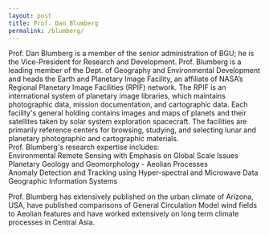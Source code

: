 ```yaml
---
layout: post
title: Prof. Dan Blumberg
permalink: /blumberg/
---
```


Prof. Dan Blumberg is a member of the senior administration of BGU; he is the Vice-President for Research and Development. 
Prof. Blumberg is a leading member of the Dept. of Geography and Environmental Development and heads the Earth and Planetary Image Facility, an affiliate of NASA’s Regional Planetary Image Facilities (RPIF) network.  The RPIF is an international system of planetary image libraries, which maintains photographic data, mission documentation, and cartographic data.  Each facility's general holding contains images and maps of planets and their satellites taken by solar system exploration spacecraft.  The facilities are primarily reference centers for browsing, studying, and selecting lunar and planetary photographic and cartographic materials.  
Prof. Blumberg's research expertise includes:  
Environmental Remote Sensing with Emphasis on Global Scale Issues  
Planetary Geology and Geomorphology - Aeolian Processes  
Anomaly Detection and Tracking using Hyper-spectral and Microwave Data  
Geographic Information Systems  

Prof. Blumberg has extensively published on the urban climate of Arizona, USA, have published comparisons of General Circulation Model wind fields to Aeolian features and have worked extensively on long term climate processes in Central Asia. 
